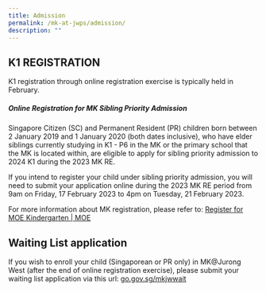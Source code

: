 ```yaml
---
title: Admission
permalink: /mk-at-jwps/admission/
description: ""
---
```

## K1 REGISTRATION

K1 registration through online registration exercise is typically held in February.

##### Online Registration for MK Sibling Priority Admission

Singapore Citizen (SC) and Permanent Resident (PR) children born between 2 January 2019 and 1 January 2020 (both dates inclusive), who have elder siblings currently studying in K1 - P6 in the MK or the primary school that the MK is located within, are eligible to apply for sibling priority admission to 2024 K1 during the 2023 MK RE.

If you intend to register your child under sibling priority admission, you will need to submit your application online during the 2023 MK RE period from 9am on Friday, 17 February 2023 to 4pm on Tuesday, 21 February 2023.


For more information about MK registration, please refer to: 
[Register for MOE Kindergarten | MOE](https://www.moe.gov.sg/preschool/moe-kindergarten/register/)

## Waiting List application


If you wish to enroll your child (Singaporean or PR only) in MK@Jurong West (after the end of online registration exercise), please submit your waiting list application via this url: [go.gov.sg/mkjwwait](http://go.gov.sg/mkjwwait)